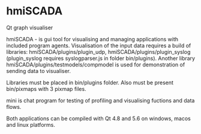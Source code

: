 # hmiSCADA
Qt graph visualiser

hmiSCADA - is gui tool for visualising and managing applications with included program agents.
Visualisation of the input data requires a build of libraries: hmiSCADA/plugins/plugin_udp, hmiSCADA/plugins/plugin_syslog (plugin_syslog requires syslogparser.js in folder bin/plugins).
Another library hmiSCADA/plugins/testmodels/compmodel is used for demonstration of sending data to visualiser.

Libraries must be placed in bin/plugins folder. Also must be present bin/pixmaps with 3 pixmap files.

mini is chat program for testing of profiling and visualising fuctions and data flows.

Both applications can be compiled with Qt 4.8 and 5.6 on windows, macos and linux platforms.
